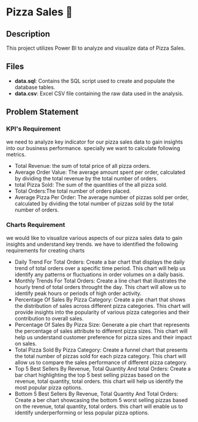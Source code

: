 # Pizza Sales 🍕 
## Description
This project utilizes Power BI to analyze and visualize data of Pizza Sales.
## Files
- **data.sql**: Contains the SQL script used to create and populate the database tables.
- **data.csv**: Excel CSV file containing the raw data used in the analysis.
## Problem Statement 
### KPI's Requirement
we need to analyze key indicator for our pizza sales data to gain insights into our business performance.
specially we want to calculate following metrics.
- Total Revenue: the sum of total price of all pizza orders.
- Average Order Value: The average amount spent per order, calculated by dividing the total revenue by the total number of orders.
- total Pizza Sold: The sum of the quantities of the all pizza sold.
- Total Orders:The total number of orders placed.
- Average Pizza Per Order: The average number of pizzas sold per order, calculated by dividing the total number of pizzas sold by the total number of orders.
 ### Charts Requirement 
 we would like to visualize various aspects of our pizza sales data to gain insights and understand key trends. we have to identified the following requirements for creating charts
 - Daily Trend For Total Orders: Create a bar chart that displays the daily trend of total orders over a specific time period. This chart will help us identify any patterns or fluctuations in order volumes on a daily basis.
 - Monthly Trends For Total Orders: Create a line chart that illustrates the hourly trend of total orders throught the day. This chart will allow us to identify peak hours or periods of high order activity.
 - Percentage Of Sales By Pizza Category: Create a pie chart that shows the distribution of sales across different pizza categories. This chart will provide insights into the popularity of various pizza categories and their contribution to overall sales.
 - Percentage Of Sales By Pizza Size: Generate a pie chart that represents the percentage of sales attribute to different pizza sizes. This chart will help us understand customer preference for pizza sizes and their impact on sales.
 - Total Pizza Sold By Pizza Category: Create a funnel chart that presents the total number of pizzas sold for each pizza category. This chart will allow us to compare the sales performance of different pizza category.
 - Top 5 Best Sellers By Revenue, Total Quantity And total Orders: Create a bar chart highlighting the top 5 best selling pizzas based on the revenue, total quantity, total orders. this chart will help us identify the most popular pizza options.
 - Bottom 5 Best Sellers By Revenue, Total Quantity And Total Orders: Create a ber chart showcasing the bottom 5 worst selling pizzas based on the revenue, total quantity, total orders. this chart will enable us to identify underperforming or less popular pizza options.
